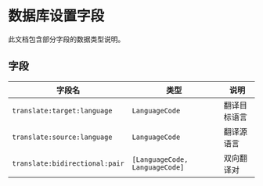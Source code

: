 # 数据库设置字段

此文档包含部分字段的数据类型说明。

## 字段

| 字段名                         | 类型                           | 说明         |
| ------------------------------ | ------------------------------ | ------------ |
| `translate:target:language`    | `LanguageCode`                 | 翻译目标语言 |
| `translate:source:language`    | `LanguageCode`                 | 翻译源语言   |
| `translate:bidirectional:pair` | `[LanguageCode, LanguageCode]` | 双向翻译对   |
